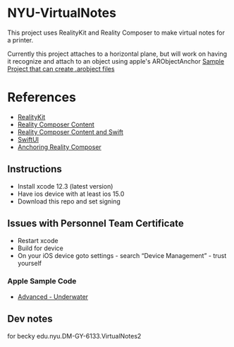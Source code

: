 # NYU-VirtualNotes

This project uses RealityKit and Reality Composer to make virtual notes for a printer. 

 Currently this project attaches to a horizontal plane, but will work on having it recognize and attach to an object using apple's ARObjectAnchor [Sample Project that can create .arobject files](https://developer.apple.com/documentation/arkit/content_anchors/scanning_and_detecting_3d_objects) 

 

# References

- [RealityKit](https://developer.apple.com/documentation/realitykit/entity)
- [Reality Composer Content](https://developer.apple.com/documentation/realitykit/creating_3d_content_with_reality_composer )
- [Reality Composer Content and Swift](https://developer.apple.com/documentation/realitykit/creating_3d_content_with_reality_composer/loading_reality_composer_files_using_generated_code)
- [SwiftUI](https://developer.apple.com/xcode/swiftui/)
- [Anchoring Reality Composer](https://developer.apple.com/documentation/realitykit/creating_3d_content_with_reality_composer/selecting_an_anchor_for_a_reality_composer_scene)

  

## Instructions
- Install xcode 12.3 (latest version)
- Have ios device with at least ios 15.0
- Download this repo and set signing 

## Issues with Personnel Team Certificate
- Restart xcode
- Build for device
- On your iOS device goto settings - search “Device Management” - trust yourself


### Apple Sample Code
- [Advanced - Underwater](https://developer.apple.com/documentation/realitykit/building_an_immersive_experience_with_realitykit)



## Dev notes


for becky
edu.nyu.DM-GY-6133.VirtualNotes2
